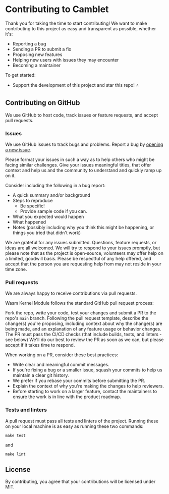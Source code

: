 # Contributing to Camblet

Thank you for taking the time to start contributing! We want to make contributing to this project as easy and transparent as possible, whether it's:

- Reporting a bug
- Sending a PR to submit a fix
- Proposing new features
- Helping new users with issues they may encounter
- Becoming a maintainer

To get started:

- Support the development of this project and star this repo! :star:

## Contributing on GitHub

We use GitHub to host code, track issues or feature requests, and accept pull requests.

### Issues

We use GitHub issues to track bugs and problems. Report a bug by [opening a new issue](https://github.com/cisco-open/camblet/issues).

Please format your issues in such a way as to help others who might be facing similar challenges.
Give your issues meaningful titles, that offer context and help us and the community to understand and quickly ramp up on it.

Consider including the following in a bug report:

- A quick summary and/or background
- Steps to reproduce
  - Be specific!
  - Provide sample code if you can.
- What you expected would happen
- What happened
- Notes (possibly including why you think this might be happening, or things you tried that didn't work)


We are grateful for any issues submitted.
Questions, feature requests, or ideas are all welcomed.
We will try to respond to your issues promptly, but please note that as the project is open-source, volunteers may offer help on a limited, goodwill basis.
Please be respectful of any help offered, and accept that the person you are requesting help from may not reside in your time zone.

### Pull requests

We are always happy to receive contributions via pull requests.

Wasm Kernel Module follows the standard GitHub pull request process:

Fork the repo, write your code, test your changes and submit a PR to the repo's `main` branch.
Following the pull request template, describe the change(s) you're proposing, including context about why the change(s) are being made, and an explanation of any feature usage or behavior changes.
The PR must pass the CI/CD checks (that include builds, tests, and linters - see below)
We'll do our best to review the PR as soon as we can, but please accept if it takes time to respond.

When working on a PR, consider these best practices:

- Write clear and meaningful commit messages.
- If you're fixing a bug or a smaller issue, squash your commits to help us maintain a clear git history.
- We prefer if you rebase your commits before submitting the PR.
- Explain the context of why you're making the changes to help reviewers.
- Before starting to work on a larger feature, contact the maintainers to ensure the work is in line with the product roadmap.

### Tests and linters

A pull request must pass all tests and linters of the project.
Running these on your local machine is as easy as running these two commands:

`make test`

and

`make lint`

## License

By contributing, you agree that your contributions will be licensed under MIT.
